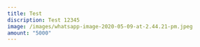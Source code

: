 ```yaml
---
title: Test
discription: Test 12345
image: /images/whatsapp-image-2020-05-09-at-2.44.21-pm.jpeg
amount: "5000"
---
```

